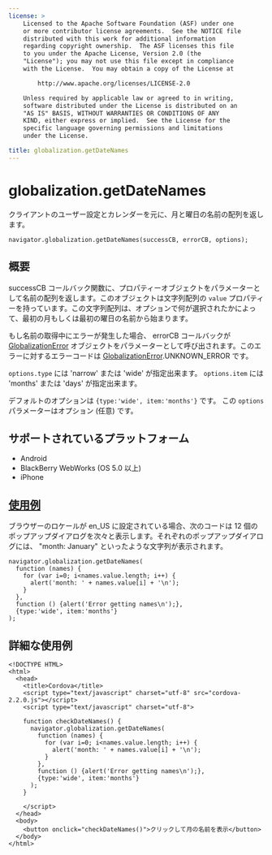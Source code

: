 ```yaml
---
license: >
    Licensed to the Apache Software Foundation (ASF) under one
    or more contributor license agreements.  See the NOTICE file
    distributed with this work for additional information
    regarding copyright ownership.  The ASF licenses this file
    to you under the Apache License, Version 2.0 (the
    "License"); you may not use this file except in compliance
    with the License.  You may obtain a copy of the License at

        http://www.apache.org/licenses/LICENSE-2.0

    Unless required by applicable law or agreed to in writing,
    software distributed under the License is distributed on an
    "AS IS" BASIS, WITHOUT WARRANTIES OR CONDITIONS OF ANY
    KIND, either express or implied.  See the License for the
    specific language governing permissions and limitations
    under the License.

title: globalization.getDateNames
---
```


globalization.getDateNames
===========

クライアントのユーザー設定とカレンダーを元に、月と曜日の名前の配列を返します。

    navigator.globalization.getDateNames(successCB, errorCB, options);

概要
-----------

successCB コールバック関数に、プロパティーオブジェクトをパラメーターとして名前の配列を返します。このオブジェクトは文字列配列の ``value`` プロパティーを持っています。この文字列配列は、オプションで何が選択されたかによって、最初の月もしくは最初の曜日の名前から始まります。

もし名前の取得中にエラーが発生した場合、 errorCB コールバックが [GlobalizationError](GlobalizationError/globalizationerror.html) オブジェクトをパラメーターとして呼び出されます。このエラーに対するエラーコードは [GlobalizationError](GlobalizationError/globalizationerror.html).UNKNOWN\_ERROR です。

`options.type` には 'narrow' または 'wide' が指定出来ます。
`options.item` には 'months' または 'days' が指定出来ます。

デフォルトのオプションは `{type:'wide', item:'months'}` です。
この `options` パラメーターはオプション (任意) です。


サポートされているプラットフォーム
-------------------

- Android
- BlackBerry WebWorks (OS 5.0 以上)
- iPhone

[使用例](../storage/storage.opendatabase.html)
-------------

ブラウザーのロケールが en\_US に設定されている場合、次のコードは 12 個のポップアップダイアログを次々と表示します。それぞれのポップアップダイアログには、 "month: January" といったような文字列が表示されます。

    navigator.globalization.getDateNames(
      function (names) {
        for (var i=0; i<names.value.length; i++) {
          alert('month: ' + names.value[i] + '\n');
        }
      },
      function () {alert('Error getting names\n');},
      {type:'wide', item:'months'}
    );


詳細な使用例
------------

    <!DOCTYPE HTML>
    <html>
      <head>
        <title>Cordova</title>
        <script type="text/javascript" charset="utf-8" src="cordova-2.2.0.js"></script>
        <script type="text/javascript" charset="utf-8">

        function checkDateNames() {
          navigator.globalization.getDateNames(
            function (names) {
              for (var i=0; i<names.value.length; i++) {
                alert('month: ' + names.value[i] + '\n');
              }
            },
            function () {alert('Error getting names\n');},
            {type:'wide', item:'months'}
          );
        }

        </script>
      </head>
      <body>
        <button onclick="checkDateNames()">クリックして月の名前を表示</button>
      </body>
    </html>

